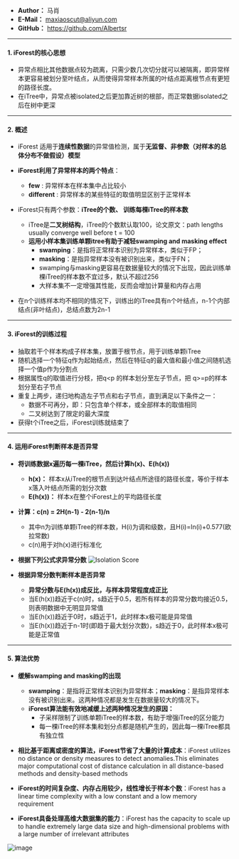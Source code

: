 - **Author：** 马肖
- **E-Mail：** maxiaoscut@aliyun.com
- **GitHub：** https://github.com/Albertsr

---

#### 1. iForest的核心思想
- 异常点相比其他数据点较为疏离，只需少数几次切分就可以被隔离，即异常样本更容易被划分至叶结点，从而使得异常样本所属的叶结点距离根节点有更短的路径长度。
- 在iTree中，异常点被isolated之后更加靠近树的根部，而正常数据isolated之后在树中更深

---

#### 2. 概述
- iForest 适用于**连续性数据**的异常值检测，属于**无监督、非参数（对样本的总体分布不做假设）模型**
- **iForest利用了异常样本的两个特点**：
  - **few** : 异常样本在样本集中占比较小
  - **different** : 异常样本的某些特征的取值明显区别于正常样本
- iForest只有两个参数：**iTree的个数、 训练每棵iTree的样本数**
  - iTree是**二叉树结构**，iTree的个数默认取100，论文原文：path lengths usually converge well before t = 100
  - **运用小样本集训练单颗itree有助于减轻swamping and masking effect**
    - **swamping**：是指将正常样本识别为异常样本，类似于FP；
    - **masking**：是指异常样本没有被识别出来，类似于FN；
    - swamping与masking更容易在数据量较大的情况下出现，因此训练单棵iTree的样本数不宜过多，默认不超过256
    - 大样本集不一定增强其性能，反而会增加计算量和内存占用

- 在n个训练样本均不相同的情况下，训练出的iTree具有n个叶结点，n-1个内部结点(非叶结点)，总结点数为2n-1

---

#### 3. iForest的训练过程

- 抽取若干个样本构成子样本集，放置于根节点，用于训练单颗iTree
- 随机选择一个特征q作为起始结点，然后在特征q的最大值和最小值之间随机选择一个值p作为分割点
- 根据属性q的取值进行分枝，把q<p 的样本划分至左子节点，把 q>=p的样本划分至右子节点
- 重复上两步，递归地构造左子节点和右子节点，直到满足以下条件之一：
  - 数据不可再分，即：只包含单个样本，或全部样本的取值相同
  - 二叉树达到了限定的最大深度
- 获得t个iTree之后，iForest训练就结束了

---

#### 4. 运用iForest判断样本是否异常

- **将训练数据x遍历每一棵iTree，然后计算h(x)、E(h(x))**
  - **h(x)：** 样本x从iTree的根节点到达叶结点所途径的路径长度，等价于样本x落入叶结点所需的划分次数
  - **E(h(x))：** 样本x在整个iForest上的平均路径长度

- **计算：c(n) = 2H(n-1) - 2(n-1)/n**
  - 其中n为训练单颗iTree的样本数，H(i)为调和级数，且H(i)=In(i)+0.577(欧拉常数)
  - c(n)用于对h(x)进行标准化
  
- **根据下列公式求异常分数**
  ![Isolation Score](https://github.com/Albertsr/Anomaly-Detection/blob/master/UnSupervised-Isolation%20Forest/Pics/Isolation%20Score.jpg)

- **根据异常分数判断样本是否异常**
  - **异常分数与E(h(x))成反比，与样本异常程度成正比**
  - 当E(h(x))趋近于c(n)时，s趋近于0.5，若所有样本的异常分数均接近0.5，则表明数据中无明显异常值
  - 当E(h(x))趋近于0时，s趋近于1，此时样本x极可能是异常值
  - 当E(h(x))趋近于n-1时(即趋于最大划分次数)，s趋近于0，此时样本x极可能是正常值
  
---

#### 5. 算法优势
- **缓解swamping and masking的出现**
  - **swamping**：是指将正常样本识别为异常样本；**masking**：是指异常样本没有被识别出来。这两种情况都是发生在数据量较大的情况下。
  - **iForest算法能有效地减缓上述两种情况发生的原因：**
    - 子采样限制了训练单颗iTree的样本数，有助于增强iTree的区分能力
    - 每一棵iTree的样本集和划分点都是随机产生的，因此每一棵iTree都具有独立性
  
- **相比基于距离或密度的算法，iForest节省了大量的计算成本**：iForest utilizes no distance or density measures to detect anomalies.This eliminates major computational cost of distance calculation in all distance-based methods and density-based methods

- **iForest的时间复杂度、内存占用较少，线性增长于样本个数**：iForest has a linear time complexity with a low
constant and a low memory requirement

- **iForest具备处理高维大数据集的能力**：iForest has the capacity to scale up to handle extremely
large data size and high-dimensional problems with a
large number of irrelevant attributes

![image](https://pic1.zhimg.com/80/v2-84c61c79358093c8833b8efc1f4d13d2_hd.jpg)

